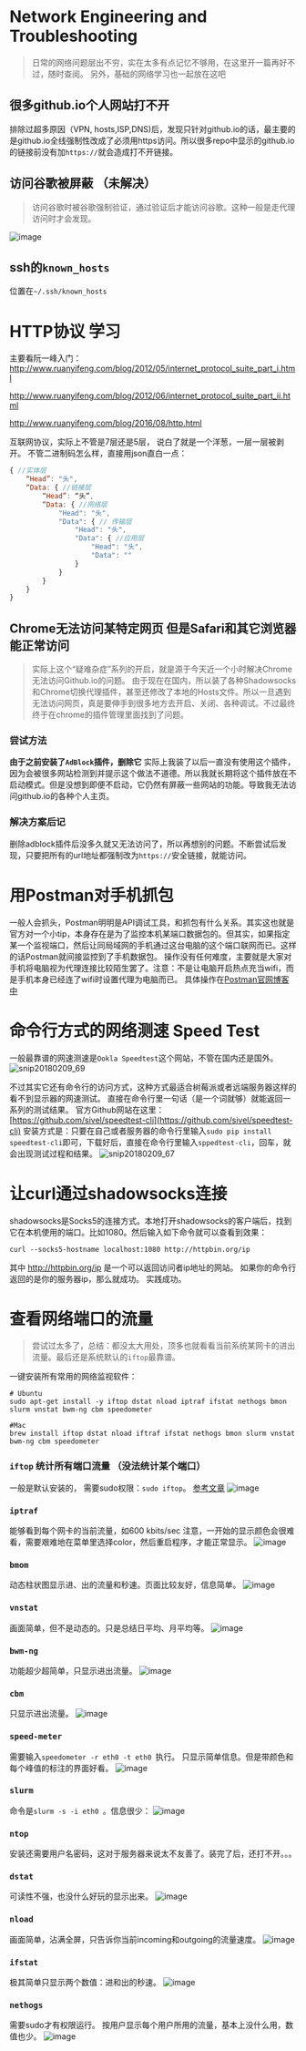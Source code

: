 # Network Engineering and Troubleshooting
> 日常的网络问题层出不穷，实在太多有点记忆不够用，在这里开一篇再好不过，随时查阅。
另外，基础的网络学习也一起放在这吧





## 很多github.io个人网站打不开
排除过超多原因（VPN, hosts,ISP,DNS)后，发现只针对github.io的话，最主要的是github.io全线强制性改成了必须用https访问。所以很多repo中显示的github.io的链接前没有加`https://`就会造成打不开链接。





## 访问谷歌被屏蔽 （未解决）
> 访问谷歌时被谷歌强制验证，通过验证后才能访问谷歌。这种一般是走代理访问时才会发现。

![image](https://user-images.githubusercontent.com/14041622/35427767-57c4db66-02a6-11e8-8263-9e7fa7522bae.png)






## ssh的`known_hosts`
位置在`~/.ssh/known_hosts`





# HTTP协议 学习
主要看阮一峰入门：
http://www.ruanyifeng.com/blog/2012/05/internet_protocol_suite_part_i.html

http://www.ruanyifeng.com/blog/2012/06/internet_protocol_suite_part_ii.html

http://www.ruanyifeng.com/blog/2016/08/http.html

互联网协议，实际上不管是7层还是5层，
说白了就是一个洋葱，一层一层被剥开。
不管二进制码怎么样，直接用json直白一点：
```javascript
{ //实体层
    “Head”: "头",
    “Data: { //链接层
        “Head”: “头”,
	    “Data: { //网络层
	        "Head": "头",
	        "Data": { // 传输层
	        	"Head": "头", 
	        	"Data": { //应用层
	        		"Head": "头",
	        		"Data": ""
	        	}
	        }
	    }
    }
}

```





## Chrome无法访问某特定网页 但是Safari和其它浏览器能正常访问
> 实际上这个“疑难杂症”系列的开启，就是源于今天近一个小时解决Chrome无法访问Github.io的问题。
由于现在在国内，所以装了各种Shadowsocks和Chrome切换代理插件，甚至还修改了本地的Hosts文件。所以一旦遇到无法访问网页，真是要伸手到很多地方去开启、关闭、各种调试。不过最终终于在chrome的插件管理里面找到了问题。
### 尝试方法
**由于之前安装了`AdBlock`插件，删除它**
实际上我装了以后一直没有使用这个插件，因为会被很多网站检测到并提示这个做法不道德。所以我就长期将这个插件放在不启动模式。但是没想到即便不启动，它仍然有屏蔽一些网站的功能。导致我无法访问github.io的各种个人主页。

### 解决方案后记
删除adblock插件后没多久就又无法访问了，所以再想别的问题。不断尝试后发现，只要把所有的url地址都强制改为`https://`安全链接，就能访问。





# 用Postman对手机抓包
一般人会抓头，Postman明明是API调试工具，和抓包有什么关系。其实这也就是官方对一个小tip，本身存在是为了监控本机某端口数据包的。但其实，如果指定某一个监视端口，然后让同局域网的手机通过这台电脑的这个端口联网而已。这样的话Postman就间接监控到了手机数据包。
操作没有任何难度，主要就是大家对手机将电脑视为代理连接比较陌生罢了。注意：不是让电脑开启热点充当wifi，而是手机本身已经连了wifi时设置代理为电脑而已。
具体操作在[Postman官网博客中](http://blog.getpostman.com/2016/06/26/using-postman-proxy-to-capture-and-inspect-api-calls-from-ios-or-android-devices/)





# 命令行方式的网络测速 Speed Test
一般最靠谱的网速测速是`Ookla Speedtest`这个网站，不管在国内还是国外。
![snip20180209_69](https://user-images.githubusercontent.com/14041622/36028145-dc3de332-0dd8-11e8-9e7e-8f861ace79b9.png)

不过其实它还有命令行的访问方式，这种方式最适合树莓派或者远端服务器这样的看不到显示器的网速测试。
直接在命令行里一句话（是一个词就够）就能返回一系列的测试结果。
官方Github网站在这里：[https://github.com/sivel/speedtest-cli](https://github.com/sivel/speedtest-cli)
安装方式是：只要在自己或者服务器的命令行里输入`sudo pip install speedtest-cli`即可，下载好后，直接在命令行里输入`sppedtest-cli`，回车，就会出现测试过程和结果。
![snip20180209_67](https://user-images.githubusercontent.com/14041622/36028031-832951fa-0dd8-11e8-9f15-5902bc6baab4.png)






# 让curl通过shadowsocks连接
shadowsocks是Socks5的连接方式。本地打开shadowsocks的客户端后，找到它在本机使用的端口。比如1080。然后输入如下命令就可以查看到效果：
```
curl --socks5-hostname localhost:1080 http://httpbin.org/ip
```
其中 http://httpbin.org/ip 是一个可以返回访问者ip地址的网站。
如果你的命令行返回的是你的服务器ip，那么就成功。
实践成功。





# 查看网络端口的流量
> 尝试过太多了，总结：都没太大用处，顶多也就看看当前系统某网卡的进出流量。最后还是系统默认的`iftop`最靠谱。

一键安装所有常用的网络监视软件：
```shell
# Ubuntu
sudo apt-get install -y iftop dstat nload iptraf ifstat nethogs bmon slurm vnstat bwm-ng cbm speedometer 

#Mac 
brew install iftop dstat nload iftraf ifstat nethogs bmon slurm vnstat bwm-ng cbm speedometer 
```

###  `iftop` 统计所有端口流量 （没法统计某个端口）
一般是默认安装的，
需要sudo权限：`sudo iftop`。
[参考文章](https://my.oschina.net/lionel45/blog/261234)
![image](https://user-images.githubusercontent.com/14041622/36644777-3495a9ac-1a9a-11e8-90a3-617c295fb973.png)


### `iptraf`
能够看到每个网卡的当前流量，如600 kbits/sec
注意，一开始的显示颜色会很难看，需要艰难地在菜单里选择color，然后重启程序，才能正常显示。
![image](https://user-images.githubusercontent.com/14041622/36349500-5d6ed95c-14c3-11e8-958a-b7d9d2bd2851.png)

### `bmom`
动态柱状图显示进、出的流量和秒速。页面比较友好，信息简单。
![image](https://user-images.githubusercontent.com/14041622/36644611-ad365e68-1a97-11e8-9197-ad01433c1d8a.png)

### `vnstat`
画面简单，但不是动态的。只是总结日平均、月平均等。
![image](https://user-images.githubusercontent.com/14041622/36644690-1a011014-1a99-11e8-8427-f21f7a690ab6.png)

### `bwm-ng`
功能超少超简单，只显示进出流量。
![image](https://user-images.githubusercontent.com/14041622/36644702-458c73f4-1a99-11e8-8470-93ad1c965f77.png)

### `cbm`
只显示进出流量。
![image](https://user-images.githubusercontent.com/14041622/36644715-67f06586-1a99-11e8-9fee-22038e5a5640.png)

### `speed-meter`
需要输入`speedometer -r eth0 -t eth0 `执行。
只显示简单信息。但是带颜色和每个峰值的标注的界面好看。
![image](https://user-images.githubusercontent.com/14041622/36644729-aafca56a-1a99-11e8-9a8b-7ebe1d82dbfc.png)

### `slurm`
命令是`slurm -s -i eth0 `。信息很少：
![image](https://user-images.githubusercontent.com/14041622/36644676-e086bd0c-1a98-11e8-921a-3325660a0299.png)

### `ntop`
安装还需要用户名密码，这对于服务器来说太不友善了。装完了后，还打不开。。。

### `dstat`
可读性不强，也没什么好玩的显示出来。
![image](https://user-images.githubusercontent.com/14041622/36349470-b9267224-14c2-11e8-9c28-f08823913467.png)


### `nload`
画面简单，沾满全屏，只告诉你当前incoming和outgoing的流量速度。
![image](https://user-images.githubusercontent.com/14041622/36349472-cf429f92-14c2-11e8-955a-e0b42df65251.png)

### `ifstat`
极其简单只显示两个数值：进和出的秒速。
![image](https://user-images.githubusercontent.com/14041622/36349510-95a4c5ca-14c3-11e8-9b99-f4d1d24b863e.png)

### `nethogs`
需要sudo才有权限运行。
按用户显示每个用户所用的流量，基本上没什么用，数值也少。
![image](https://user-images.githubusercontent.com/14041622/36349525-f70673cc-14c3-11e8-886f-73a740be9401.png)





